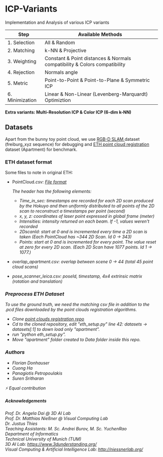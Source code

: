# ICP-Variants
Implementation and Analysis of various ICP variants


| Step  | Available Methods          | 
| --------------  | ----------       | 
| 1. Selection    | All & Random       | 
| 2. Matching     | k-NN & Projective    |
| 3. Weighting    | Constant & Point distances & Normals compatibility & Colors compatibility |
| 4. Rejection    | Normals angle        |
| 5. Metric       | Point-to-Point & Point-to-Plane & Symmetric ICP |
| 6. Minimization | Linear & Non-Linear (Levenberg-Marquardt) Optimiztion |

<b>Extra variants: Multi-Resolution ICP & Color ICP (6-dim k-NN)</b>

## Datasets
Apart from the bunny toy point cloud, we use [RGB-D SLAM ](https://vision.in.tum.de/data/datasets/rgbd-dataset) dataset (freiburg_xyz sequence) for debugging and [ETH  point cloud registration](https://projects.asl.ethz.ch/datasets/doku.php?id=laserregistration:laserregistration) dataset (Apartment) for benchmark.

### ETH dataset format
Some files to note in original ETH:
- PointCloud<i>.csv: [File format](https://projects.asl.ethz.ch/datasets/doku.php?id=hardware:tiltinglaser#file_formats)

    The header has the following elements:

    - Time_in_sec: timestamps are recorded for each 2D scan produced by the Hokuyo and then uniformly distributed to all points of the 2D scan to reconstruct a timestamps per point (second)
    - x, y, z: coordinates of laser point expressed in global frame (meter)
    - Intensities: intensity returned on each beam. If -1, values weren't recorded
    - 2DscanId: start at 0 and is incremented every time a 2D scan is taken (Each PointCloud has ~344 2D Scan. Id 0 -> 343)
    - Points: start at 0 and is incremented for every point. The value reset at zero for every 2D scan. (Each 2D Scan have 1077 points. Id 1 -> 1077.)

- overlap_apartment.csv: overlap between scene 0 -> 44 (total 45 point cloud scans)
- pose_scanner_leica.csv: poseId, timestamp, 4x4 extrinsic matrix (rotation and translation)

### Preprocess ETH Dataset
To use the ground truth, we need the matching csv file in addition to the .pcd files downloaded by the point clouds registration algorithms.
- Clone [point clouds registration repo](https://github.com/iralabdisco/point_clouds_registration_benchmark)
- Cd to the cloned repository, edit "eth_setup.py" line 42: datasets -> datasets[:1] to down load only "apartment".
- run "python eth_setup.py".
- Move "apartment" folder created to Data folder inside this repo.


### Authors
* Florian Donhauser
* Cuong Ha
* Panagiotis Petropoulakis
* Suren Sritharan

:zap: <em>Equal contribution</em>

##### Αcknowledgements
Prof. Dr. Angela Dai @ 3D AI Lab <br />
Prof. Dr. Matthias Nießner @ Visual Computing Lab <br /> 
Dr. Justus Thies <br /> 
Teaching Assistants: M. Sc. Andrei Burov, M. Sc. YuchenRao <br /> 
Department of Informatics <br />
Technical University of Munich (TUM) <br />
3D AI Lab: https://www.3dunderstanding.org/ <br />
Visual Computing & Artificial Intelligence Lab: http://niessnerlab.org/
